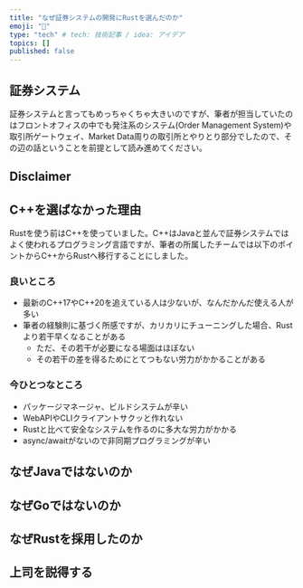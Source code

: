 ```yaml
---
title: "なぜ証券システムの開発にRustを選んだのか"
emoji: "🦀"
type: "tech" # tech: 技術記事 / idea: アイデア
topics: []
published: false
---
```


## 証券システム

証券システムと言ってもめっちゃくちゃ大きいのですが、筆者が担当していたのはフロントオフィスの中でも発注系のシステム(Order Management System)や取引所ゲートウェイ、Market Data周りの取引所とやりとり部分でしたので、その辺の話ということを前提として読み進めてください。

## Disclaimer

## C++を選ばなかった理由

Rustを使う前はC++を使っていました。C++はJavaと並んで証券システムではよく使われるプログラミング言語ですが、筆者の所属したチームでは以下のポイントからC++からRustへ移行することにしました。

### 良いところ

* 最新のC++17やC++20を追えている人は少ないが、なんだかんだ使える人が多い
* 筆者の経験則に基づく所感ですが、カリカリにチューニングした場合、Rustより若干早くなることがある
    * ただ、その若干が必要になる場面はほぼない
    * その若干の差を得るためにとてつもない労力がかかることがある

### 今ひとつなところ

* パッケージマネージャ、ビルドシステムが辛い
* WebAPIやCLIクライアントサクッと作れない
* Rustと比べて安全なシステムを作るのに多大な労力がかかる
* async/awaitがないので非同期プログラミングが辛い

## なぜJavaではないのか

## なぜGoではないのか

## なぜRustを採用したのか

## 上司を説得する